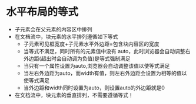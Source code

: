 # 水平布局的等式
- 子元素会在父元素的内容区中排列
- 在文档流中，块元素的水平排列遵循如下等式
  - 子元素可见框宽度+子元素水平外边距=包含块内容区的宽度
  - 当等式不满足，同时所有的元素值中没有 auto，此时浏览器会自动调整右外边距(超出时会自动调为负值)是等式强制满足
  - 当只有一个属性设置为auto,浏览器会自动调整该值以使等式满足
  - 当左右外边距为auto，而width有值，则左右外边距会设置为相等的值以使等式满足
  - 当外边距和width同时设置为auto，则设置auto的外边距就是0
- 在文档流中，块元素的垂直排列，不需要遵循等式！